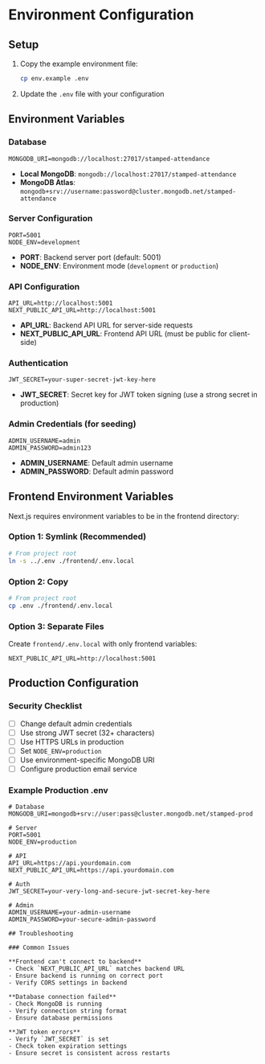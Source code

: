 # Environment Configuration

## Setup

1. Copy the example environment file:
   ```bash
   cp env.example .env
   ```

2. Update the `.env` file with your configuration

## Environment Variables

### Database
```env
MONGODB_URI=mongodb://localhost:27017/stamped-attendance
```
- **Local MongoDB**: `mongodb://localhost:27017/stamped-attendance`
- **MongoDB Atlas**: `mongodb+srv://username:password@cluster.mongodb.net/stamped-attendance`

### Server Configuration
```env
PORT=5001
NODE_ENV=development
```
- **PORT**: Backend server port (default: 5001)
- **NODE_ENV**: Environment mode (`development` or `production`)

### API Configuration
```env
API_URL=http://localhost:5001
NEXT_PUBLIC_API_URL=http://localhost:5001
```
- **API_URL**: Backend API URL for server-side requests
- **NEXT_PUBLIC_API_URL**: Frontend API URL (must be public for client-side)

### Authentication
```env
JWT_SECRET=your-super-secret-jwt-key-here
```
- **JWT_SECRET**: Secret key for JWT token signing (use a strong secret in production)

### Admin Credentials (for seeding)
```env
ADMIN_USERNAME=admin
ADMIN_PASSWORD=admin123
```
- **ADMIN_USERNAME**: Default admin username
- **ADMIN_PASSWORD**: Default admin password


## Frontend Environment Variables

Next.js requires environment variables to be in the frontend directory:

### Option 1: Symlink (Recommended)
```bash
# From project root
ln -s ../.env ./frontend/.env.local
```

### Option 2: Copy
```bash
# From project root
cp .env ./frontend/.env.local
```

### Option 3: Separate Files
Create `frontend/.env.local` with only frontend variables:
```env
NEXT_PUBLIC_API_URL=http://localhost:5001
```

## Production Configuration

### Security Checklist
- [ ] Change default admin credentials
- [ ] Use strong JWT secret (32+ characters)
- [ ] Use HTTPS URLs in production
- [ ] Set `NODE_ENV=production`
- [ ] Use environment-specific MongoDB URI
- [ ] Configure production email service

### Example Production .env
```env
# Database
MONGODB_URI=mongodb+srv://user:pass@cluster.mongodb.net/stamped-prod

# Server
PORT=5001
NODE_ENV=production

# API
API_URL=https://api.yourdomain.com
NEXT_PUBLIC_API_URL=https://api.yourdomain.com

# Auth
JWT_SECRET=your-very-long-and-secure-jwt-secret-key-here

# Admin
ADMIN_USERNAME=your-admin-username
ADMIN_PASSWORD=your-secure-admin-password

## Troubleshooting

### Common Issues

**Frontend can't connect to backend**
- Check `NEXT_PUBLIC_API_URL` matches backend URL
- Ensure backend is running on correct port
- Verify CORS settings in backend

**Database connection failed**
- Check MongoDB is running
- Verify connection string format
- Ensure database permissions

**JWT token errors**
- Verify `JWT_SECRET` is set
- Check token expiration settings
- Ensure secret is consistent across restarts
